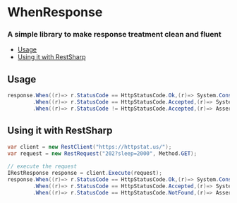 # WhenResponse

### A simple library to make response treatment clean and fluent

* [Usage](#usage)
* [Using it with RestSharp](#using-it-with-restsharp)

## Usage
```cs
response.When((r)=> r.StatusCode == HttpStatusCode.Ok,(r)=> System.Console.WriteLine("Ok"))
        .When((r)=> r.StatusCode == HttpStatusCode.Accepted,(r)=> System.Console.WriteLine("Accepted"))
        .When((r)=> r.StatusCode != HttpStatusCode.Accepted,(r)=> Assert.Fail("Waiting status code Accepted"));
```


## Using it with RestSharp

```cs
var client = new RestClient("https://httpstat.us/");
var request = new RestRequest("202?sleep=2000", Method.GET);
          
// execute the request
IRestResponse response = client.Execute(request);
response.When((r)=> r.StatusCode == HttpStatusCode.Ok,(r)=> System.Console.WriteLine("Ok"))
        .When((r)=> r.StatusCode == HttpStatusCode.Accepted,(r)=> System.Console.WriteLine("Accepted"))
        .When((r)=> r.StatusCode == HttpStatusCode.NotFound,(r)=> Assert.Fail("No Found"));
```
